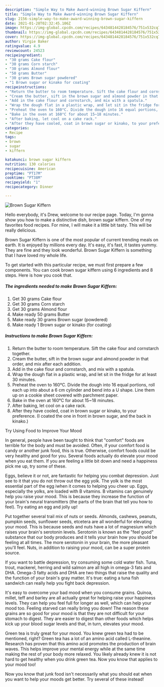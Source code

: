 ```yaml
---
description: "Simple Way to Make Award-winning Brown Sugar Kiffern"
title: "Simple Way to Make Award-winning Brown Sugar Kiffern"
slug: 2156-simple-way-to-make-award-winning-brown-sugar-kiffern
date: 2021-01-28T02:32:45.106Z
image: https://img-global.cpcdn.com/recipes/6434814428184576/751x532cq70/brown-sugar-kiffern-recipe-main-photo.jpg
thumbnail: https://img-global.cpcdn.com/recipes/6434814428184576/751x532cq70/brown-sugar-kiffern-recipe-main-photo.jpg
cover: https://img-global.cpcdn.com/recipes/6434814428184576/751x532cq70/brown-sugar-kiffern-recipe-main-photo.jpg
author: Virgie Baker
ratingvalue: 4.9
reviewcount: 24523
recipeingredient:
- "30 grams Cake flour"
- "30 grams Corn starch"
- "30 grams Almond flour"
- "50 grams Butter"
- "30 grams Brown sugar powdered"
- "1 Brown sugar or kinako for coating"
recipeinstructions:
- "Return the butter to room temperature. Sift the cake flour and cornstarch together."
- "Cream the butter, sift in the brown sugar and almond powder in that order, and mix after each addition."
- "Add in the cake flour and cornstarch, and mix with a spatula."
- "Wrap the dough flat in a plastic wrap, and let sit in the fridge for at least 30 minutes."
- "Preheat the oven to 160°C. Divide the dough into 16 equal portions, roll each up into about a 6 cm cylinder and bend into a U shape. Line them up on a cookie sheet covered with parchment paper."
- "Bake in the oven at 160°C for about 15~18 minutes."
- "After baking, let cool on a cake rack."
- "After they have cooled, coat in brown sugar or kinako, to your preference. (I coated the one in front in brown sugar, and the back in kinako.)"
categories:
- Recipe
tags:
- brown
- sugar
- kiffern

katakunci: brown sugar kiffern 
nutrition: 130 calories
recipecuisine: American
preptime: "PT17M"
cooktime: "PT38M"
recipeyield: "1"
recipecategory: Dinner

---
```



![Brown Sugar Kiffern](https://img-global.cpcdn.com/recipes/6434814428184576/751x532cq70/brown-sugar-kiffern-recipe-main-photo.jpg)

Hello everybody, it's Drew, welcome to our recipe page. Today, I'm gonna show you how to make a distinctive dish, brown sugar kiffern. One of my favorites food recipes. For mine, I will make it a little bit tasty. This will be really delicious.

Brown Sugar Kiffern is one of the most popular of current trending meals on earth. It is enjoyed by millions every day. It's easy, it's fast, it tastes yummy. They are fine and they look wonderful. Brown Sugar Kiffern is something that I have loved my whole life.




To get started with this particular recipe, we must first prepare a few components. You can cook brown sugar kiffern using 6 ingredients and 8 steps. Here is how you cook that.

<!--inarticleads1-->

##### The ingredients needed to make Brown Sugar Kiffern:

1. Get 30 grams Cake flour
1. Get 30 grams Corn starch
1. Get 30 grams Almond flour
1. Make ready 50 grams Butter
1. Make ready 30 grams Brown sugar (powdered)
1. Make ready 1 Brown sugar or kinako (for coating)




<!--inarticleads2-->

##### Instructions to make Brown Sugar Kiffern:

1. Return the butter to room temperature. Sift the cake flour and cornstarch together.
1. Cream the butter, sift in the brown sugar and almond powder in that order, and mix after each addition.
1. Add in the cake flour and cornstarch, and mix with a spatula.
1. Wrap the dough flat in a plastic wrap, and let sit in the fridge for at least 30 minutes.
1. Preheat the oven to 160°C. Divide the dough into 16 equal portions, roll each up into about a 6 cm cylinder and bend into a U shape. Line them up on a cookie sheet covered with parchment paper.
1. Bake in the oven at 160°C for about 15~18 minutes.
1. After baking, let cool on a cake rack.
1. After they have cooled, coat in brown sugar or kinako, to your preference. (I coated the one in front in brown sugar, and the back in kinako.)




Try Using Food to Improve Your Mood


In general, people have been taught to think that "comfort" foods are terrible for the body and must be avoided. Often, if your comfort food is candy or another junk food, this is true. Otherwise, comfort foods could be very healthy and good for you. Several foods actually do elevate your mood when you eat them. If you are feeling a little bit down and need a happiness pick me up, try some of these.

Eggs, believe it or not, are fantastic for helping you combat depression. Just see to it that you do not throw out the egg yolk. The yolk is the most essential part of the egg iwhen it comes to helping you cheer up. Eggs, especially the yolks, are loaded with B vitamins. B vitamins can genuinely help you raise your mood. This is because they increase the function of your brain's neural transmitters (the parts of the brain that tell you how to feel). Try eating an egg and jolly up!

Put together several trail mix of nuts or seeds. Almonds, cashews, peanuts, pumpkin seeds, sunflower seeds, etcetera are all wonderful for elevating your mood. This is because seeds and nuts have a lot of magnesium which raises your brain's serotonin levels. Serotonin is known as the "feel good" substance that our body produces and it tells your brain how you should be feeling at all times. The more serotonin in your brain, the more pleasant you'll feel. Nuts, in addition to raising your mood, can be a super protein source.

If you want to battle depression, try consuming some cold water fish. Tuna, trout, mackerel, herring and wild salmon are all high in omega-3 fats and DHA. Omega-3 fatty acids and DHA are two things that raise the quality and the function of your brain's gray matter. It's true: eating a tuna fish sandwich can really help you fight back depression. 

It's easy to overcome your bad mood when you consume grains. Quinoa, millet, teff and barley are all actually great for helping raise your happiness levels. They can help you feel full for longer as well, which can help your mood too. Feeling starved can really bring you down! The reason these grains are so good for your mood is that they are not difficult for your stomach to digest. They are easier to digest than other foods which helps kick up your blood sugar levels and that, in turn, elevates your mood.

Green tea is truly great for your mood. You knew green tea had to be mentioned, right? Green tea has a lot of an amino acid called L-theanine. Research has proven that this amino acid promotes the production of brain waves. This helps improve your mental energy while at the same time making the rest of your body more relaxed. You likely already knew it is not hard to get healthy when you drink green tea. Now you know that applies to your mood too!

Now you know that junk food isn't necessarily what you should eat when you want to help your moods get better. Try several of these instead!

